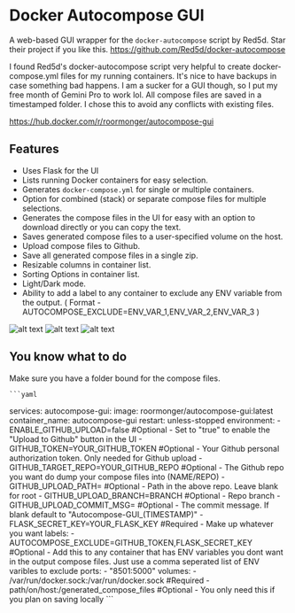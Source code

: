 # Docker Autocompose GUI

A web-based GUI wrapper for the `docker-autocompose` script by Red5d. Star their project if you like this.
https://github.com/Red5d/docker-autocompose

I found Red5d's docker-autocompose script very helpful to create docker-compose.yml files for my running containers. It's nice to have backups in case something bad happens. I am a sucker for a GUI though, so I put my free month of Gemini Pro to work lol. All compose files are saved in a timestamped folder. I chose this to avoid any conflicts with existing files.

https://hub.docker.com/r/roormonger/autocompose-gui

## Features

* Uses Flask for the UI
* Lists running Docker containers for easy selection.
* Generates `docker-compose.yml` for single or multiple containers.
* Option for combined (stack) or separate compose files for multiple selections.
* Generates the compose files in the UI for easy with an option to download directly or you can copy the text.
* Saves generated compose files to a user-specified volume on the host.
* Upload compose files to Github.
* Save all generated compose files in a single zip.
* Resizable columns in container list.
* Sorting Options in container list.
* Light/Dark mode.
* Ability to add a label to any container to exclude any ENV variable from the output. ( Format - AUTOCOMPOSE_EXCLUDE=ENV_VAR_1,ENV_VAR_2,ENV_VAR_3 )

![alt text](https://github.com/roormonger/autocompose-gui/blob/main/images/main.png?raw=true)
![alt text](https://github.com/roormonger/autocompose-gui/blob/main/images/output.png?raw=true)
![alt text](https://github.com/roormonger/autocompose-gui/blob/main/images/history.png?raw=true)

## You know what to do

Make sure you have a folder bound for the compose files.

    ```yaml
services:
  autocompose-gui:
    image: roormonger/autocompose-gui:latest
    container_name: autocompose-gui
    restart: unless-stopped
    environment:
      - ENABLE_GITHUB_UPLOAD=false #Optional - Set to "true" to enable the "Upload to Github" button in the UI
      - GITHUB_TOKEN=YOUR_GITHUB_TOKEN #Optional - Your Github personal authorization token. Only needed for Github upload
      - GITHUB_TARGET_REPO=YOUR_GITHUB_REPO #Optional - The Github repo you want do dump your compose files into (NAME/REPO)
      - GITHUB_UPLOAD_PATH= #Optional - Path in the above repo. Leave blank for root
      - GITHUB_UPLOAD_BRANCH=BRANCH #Optional - Repo branch
      - GITHUB_UPLOAD_COMMIT_MSG= #Optional - The commit message. If blank default to "Autocompose-GUI_(TIMESTAMP)" 
      - FLASK_SECRET_KEY=YOUR_FLASK_KEY #Required - Make up whatever you want
    labels:
      - AUTOCOMPOSE_EXCLUDE=GITHUB_TOKEN,FLASK_SECRET_KEY #Optional - Add this to any container that has ENV variables you dont want in the output compose files. Just use a comma seperated list of ENV varibles to exclude
    ports:
      - "8501:5000"
    volumes:
      - /var/run/docker.sock:/var/run/docker.sock #Required
      - path/on/host:/generated_compose_files #Optional - You only need this if you plan on saving locally
    ```
